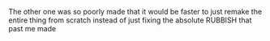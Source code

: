 The other one was so poorly made that it would be faster to just remake the entire thing from scratch instead of just fixing the absolute RUBBISH that past me made
